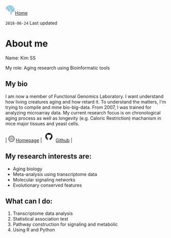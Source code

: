 <a href="https://kisudsoe.github.io"><img src="img/favicon.png" width="30px" /></a>[Home](https://kisudsoe.github.io)

`2018-06-24` Last updated

# About me

Name:     Kim SS

My role:   Aging research using Bioinformatic tools



## My bio

I am now a member of Functional Genomics Laboratory. I want understand how living creatures aging and how retard it. To understand the matters, I'm trying to compile and mine bio-big-data. From 2007, I was trained for analyzing microarray data. My current research focus is on chronological aging process as well as longevity (e.g. Caloric Restriction) machanism in mice major tissues and yeast cells.

| <img src="img/url-icon.png" height=20px/> [Homepage](http://ckaging.korea.ac.kr) | <img src="img/github-icon.png" height=35px/> [Github](https://github.com/kisudsoe) | 



## My research interests are:

* Aging biology
* Meta-analysis using transcriptome data
* Molecular signaling networks
* Evolutionary conserved features



## What can I do:

1. Transcriptome data analysis
2. Statistical association test
3. Pathway construction for signaling and metabolic
4. Using R and Python
